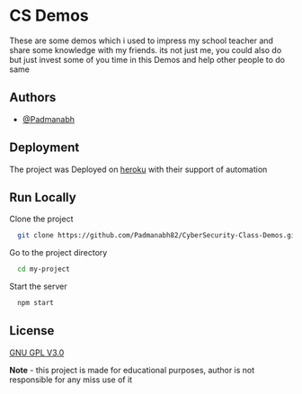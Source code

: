 
# CS Demos

These are some demos which i used to impress my school teacher and share some knowledge with my friends. its not just me, you could also do but just invest some of you time in this Demos and help other people to do same

## Authors

- [@Padmanabh](https://www.github.com/Padmanabh82)

## Deployment

The project was Deployed on [heroku](https://www.heroku.com/) with their support of automation
## Run Locally

Clone the project

```bash
  git clone https://github.com/Padmanabh82/CyberSecurity-Class-Demos.git
```

Go to the project directory

```bash
  cd my-project
```

Start the server

```bash
  npm start
```


## License

[GNU GPL V3.0](https://choosealicense.com/licenses/gpl-3.0/)

**Note** - this project is made for educational purposes, author is not responsible for any miss use of it
